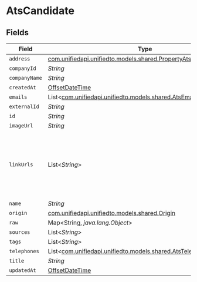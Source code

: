 # AtsCandidate


## Fields

| Field                                                                                                                    | Type                                                                                                                     | Required                                                                                                                 | Description                                                                                                              |
| ------------------------------------------------------------------------------------------------------------------------ | ------------------------------------------------------------------------------------------------------------------------ | ------------------------------------------------------------------------------------------------------------------------ | ------------------------------------------------------------------------------------------------------------------------ |
| `address`                                                                                                                | [com.unifiedapi.unifiedto.models.shared.PropertyAtsCandidateAddress](../../models/shared/PropertyAtsCandidateAddress.md) | :heavy_minus_sign:                                                                                                       | N/A                                                                                                                      |
| `companyId`                                                                                                              | *String*                                                                                                                 | :heavy_minus_sign:                                                                                                       | N/A                                                                                                                      |
| `companyName`                                                                                                            | *String*                                                                                                                 | :heavy_minus_sign:                                                                                                       | N/A                                                                                                                      |
| `createdAt`                                                                                                              | [OffsetDateTime](https://docs.oracle.com/javase/8/docs/api/java/time/OffsetDateTime.html)                                | :heavy_minus_sign:                                                                                                       | N/A                                                                                                                      |
| `emails`                                                                                                                 | List<[com.unifiedapi.unifiedto.models.shared.AtsEmail](../../models/shared/AtsEmail.md)>                                 | :heavy_minus_sign:                                                                                                       | N/A                                                                                                                      |
| `externalId`                                                                                                             | *String*                                                                                                                 | :heavy_minus_sign:                                                                                                       | N/A                                                                                                                      |
| `id`                                                                                                                     | *String*                                                                                                                 | :heavy_minus_sign:                                                                                                       | N/A                                                                                                                      |
| `imageUrl`                                                                                                               | *String*                                                                                                                 | :heavy_minus_sign:                                                                                                       | N/A                                                                                                                      |
| `linkUrls`                                                                                                               | List<*String*>                                                                                                           | :heavy_minus_sign:                                                                                                       | a list of social media links associated with the candidate. eg. LinkedIn URL                                             |
| `name`                                                                                                                   | *String*                                                                                                                 | :heavy_minus_sign:                                                                                                       | N/A                                                                                                                      |
| `origin`                                                                                                                 | [com.unifiedapi.unifiedto.models.shared.Origin](../../models/shared/Origin.md)                                           | :heavy_minus_sign:                                                                                                       | N/A                                                                                                                      |
| `raw`                                                                                                                    | Map<String, *java.lang.Object*>                                                                                          | :heavy_minus_sign:                                                                                                       | N/A                                                                                                                      |
| `sources`                                                                                                                | List<*String*>                                                                                                           | :heavy_minus_sign:                                                                                                       | N/A                                                                                                                      |
| `tags`                                                                                                                   | List<*String*>                                                                                                           | :heavy_minus_sign:                                                                                                       | N/A                                                                                                                      |
| `telephones`                                                                                                             | List<[com.unifiedapi.unifiedto.models.shared.AtsTelephone](../../models/shared/AtsTelephone.md)>                         | :heavy_minus_sign:                                                                                                       | N/A                                                                                                                      |
| `title`                                                                                                                  | *String*                                                                                                                 | :heavy_minus_sign:                                                                                                       | N/A                                                                                                                      |
| `updatedAt`                                                                                                              | [OffsetDateTime](https://docs.oracle.com/javase/8/docs/api/java/time/OffsetDateTime.html)                                | :heavy_minus_sign:                                                                                                       | N/A                                                                                                                      |